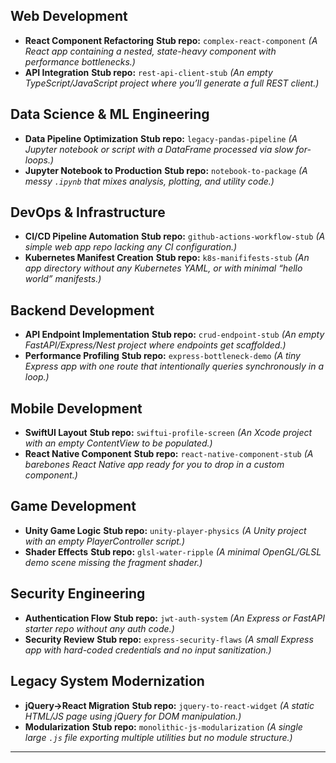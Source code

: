 ## Web Development

* **React Component Refactoring**
  **Stub repo:** `complex-react-component`
  *(A React app containing a nested, state-heavy component with performance bottlenecks.)*
* **API Integration**
  **Stub repo:** `rest-api-client-stub`
  *(An empty TypeScript/JavaScript project where you’ll generate a full REST client.)*

## Data Science & ML Engineering

* **Data Pipeline Optimization**
  **Stub repo:** `legacy-pandas-pipeline`
  *(A Jupyter notebook or script with a DataFrame processed via slow for-loops.)*
* **Jupyter Notebook to Production**
  **Stub repo:** `notebook-to-package`
  *(A messy `.ipynb` that mixes analysis, plotting, and utility code.)*

## DevOps & Infrastructure

* **CI/CD Pipeline Automation**
  **Stub repo:** `github-actions-workflow-stub`
  *(A simple web app repo lacking any CI configuration.)*
* **Kubernetes Manifest Creation**
  **Stub repo:** `k8s-manififests-stub`
  *(An app directory without any Kubernetes YAML, or with minimal “hello world” manifests.)*

## Backend Development

* **API Endpoint Implementation**
  **Stub repo:** `crud-endpoint-stub`
  *(An empty FastAPI/Express/Nest project where endpoints get scaffolded.)*
* **Performance Profiling**
  **Stub repo:** `express-bottleneck-demo`
  *(A tiny Express app with one route that intentionally queries synchronously in a loop.)*

## Mobile Development

* **SwiftUI Layout**
  **Stub repo:** `swiftui-profile-screen`
  *(An Xcode project with an empty ContentView to be populated.)*
* **React Native Component**
  **Stub repo:** `react-native-component-stub`
  *(A barebones React Native app ready for you to drop in a custom component.)*

## Game Development

* **Unity Game Logic**
  **Stub repo:** `unity-player-physics`
  *(A Unity project with an empty PlayerController script.)*
* **Shader Effects**
  **Stub repo:** `glsl-water-ripple`
  *(A minimal OpenGL/GLSL demo scene missing the fragment shader.)*

## Security Engineering

* **Authentication Flow**
  **Stub repo:** `jwt-auth-system`
  *(An Express or FastAPI starter repo without any auth code.)*
* **Security Review**
  **Stub repo:** `express-security-flaws`
  *(A small Express app with hard-coded credentials and no input sanitization.)*

## Legacy System Modernization

* **jQuery→React Migration**
  **Stub repo:** `jquery-to-react-widget`
  *(A static HTML/JS page using jQuery for DOM manipulation.)*
* **Modularization**
  **Stub repo:** `monolithic-js-modularization`
  *(A single large `.js` file exporting multiple utilities but no module structure.)*

---
